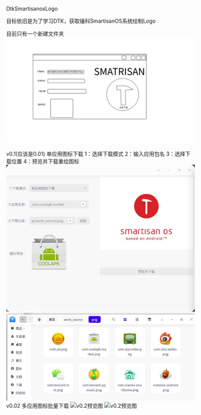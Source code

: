 DtkSmartisanosLogo

目标依旧是为了学习DTK，获取锤科SmartisanOS系统绘制Logo

目前只有一个新建文件夹
![新建文件夹](https://github.com/houyawei-NO1/DtkSmartisanosLogo/blob/main/%E8%AE%BE%E8%AE%A1%E5%9B%BE.jpg)

v0.1(应该是0.01)
单应用图标下载
1：选择下载模式
2：输入应用包名
3：选择下载位置
4：预览并下载重绘图标
![v0.1预览图](https://github.com/houyawei-NO1/DtkSmartisanosLogo/blob/main/v0.1.jpg)
![v0.1下载图片](https://github.com/houyawei-NO1/DtkSmartisanosLogo/blob/main/v0.1(2).jpg)
v0.02
多应用图标批量下载
![v0.2预览图](https://github.com/houyawei-NO1/DtkSmartisanosLogo/blob/main/v0.2.gif)
![v0.2预览图](https://s3.ax1x.com/2021/03/05/6e7LCQ.gif)
